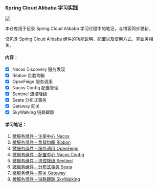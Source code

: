 ### Spring Cloud Alibaba 学习实践

<a href="https://caowei.xyz/"><img src="https://img.shields.io/badge/%E8%AE%BF%E9%97%AE-MuMu%E7%9A%84%E5%8D%9A%E5%AE%A2-brightgreen?style=flat-square&logo=appveyor&labelColor=rgb(33,63,105)&color=rgb(227,96,90)"></a>

本仓库用于记录 Spring Cloud Alibaba 学习过程中的笔记，与博客同步更新。

仅包含 Spring Cloud Alibaba 组件的功能说明、配置以及使用方式，非业务相关。

#### 内容：

- [x] Nacos Discovery 服务发现
- [x] Ribbon 负载均衡
- [x] OpenFeign 服务调用
- [x] Nacos Config 配置管理
- [x] Sentinel 流控降级
- [x] Seata 分布式事务
- [x] Gateway 网关
- [x] SkyWalking 链路跟踪

#### 学习笔记：

1. [微服务组件 - 注册中心 Nacos](./doc/1.注册中心Nacos.md)
2. [微服务组件 - 负载均衡 Ribbon](./doc/2.负载均衡Ribbon.md)
3. [微服务组件 - 服务调用 OpenFeign](./doc/3.服务调用OpenFeign.md)
4. [微服务组件 - 配置中心 Nacos Config](./doc/4.配置中心Nacos-Config.md)
5. [微服务组件 - 流控降级 Sentinel](./doc/5.流控降级Sentinel.md)
6. [微服务组件 - 分布式事务 Seata](./doc/6.分布式事务Seata.md)
7. [微服务组件 - 网关 Gateway](./doc/7.网关Gateway.md)
8. [微服务组件 - 链路跟踪 SkyWalking](./doc/8.链路跟踪SkyWalking.md)